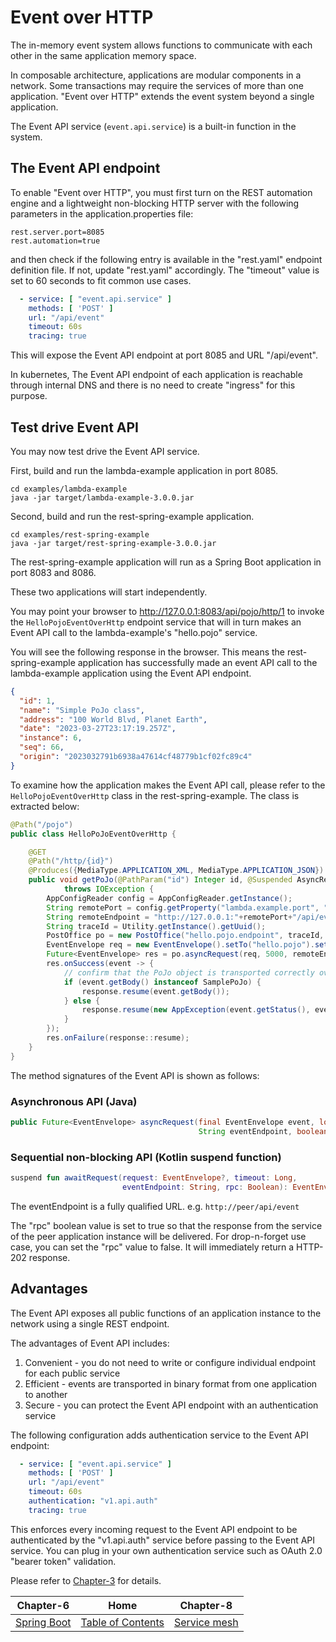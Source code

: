 # Event over HTTP

The in-memory event system allows functions to communicate with each other in the same application memory space.

In composable architecture, applications are modular components in a network. Some transactions may require
the services of more than one application. "Event over HTTP" extends the event system beyond a single application.

The Event API service (`event.api.service`) is a built-in function in the system.

## The Event API endpoint

To enable "Event over HTTP", you must first turn on the REST automation engine and a lightweight non-blocking 
HTTP server with the following parameters in the application.properties file:

```properties
rest.server.port=8085
rest.automation=true
```

and then check if the following entry is available in the "rest.yaml" endpoint definition file. 
If not, update "rest.yaml" accordingly. The "timeout" value is set to 60 seconds to fit common use cases.

```yaml
  - service: [ "event.api.service" ]
    methods: [ 'POST' ]
    url: "/api/event"
    timeout: 60s
    tracing: true
```

This will expose the Event API endpoint at port 8085 and URL "/api/event". 

In kubernetes, The Event API endpoint of each application is reachable through internal DNS and there is no need
to create "ingress" for this purpose.

## Test drive Event API

You may now test drive the Event API service.

First, build and run the lambda-example application in port 8085.

```shell
cd examples/lambda-example
java -jar target/lambda-example-3.0.0.jar
```

Second, build and run the rest-spring-example application.

```shell
cd examples/rest-spring-example
java -jar target/rest-spring-example-3.0.0.jar
```

The rest-spring-example application will run as a Spring Boot application in port 8083 and 8086.

These two applications will start independently.

You may point your browser to http://127.0.0.1:8083/api/pojo/http/1 to invoke the `HelloPojoEventOverHttp` 
endpoint service that will in turn makes an Event API call to the lambda-example's "hello.pojo" service.

You will see the following response in the browser. This means the rest-spring-example application has successfully
made an event API call to the lambda-example application using the Event API endpoint.

```json
{
  "id": 1,
  "name": "Simple PoJo class",
  "address": "100 World Blvd, Planet Earth",
  "date": "2023-03-27T23:17:19.257Z",
  "instance": 6,
  "seq": 66,
  "origin": "2023032791b6938a47614cf48779b1cf02fc89c4"
}
```

To examine how the application makes the Event API call, please refer to the `HelloPojoEventOverHttp` class
in the rest-spring-example. The class is extracted below:

```java
@Path("/pojo")
public class HelloPoJoEventOverHttp {

    @GET
    @Path("/http/{id}")
    @Produces({MediaType.APPLICATION_XML, MediaType.APPLICATION_JSON})
    public void getPoJo(@PathParam("id") Integer id, @Suspended AsyncResponse response) 
            throws IOException {
        AppConfigReader config = AppConfigReader.getInstance();
        String remotePort = config.getProperty("lambda.example.port", "8085");
        String remoteEndpoint = "http://127.0.0.1:"+remotePort+"/api/event";
        String traceId = Utility.getInstance().getUuid();
        PostOffice po = new PostOffice("hello.pojo.endpoint", traceId, "GET /api/pojo/http");
        EventEnvelope req = new EventEnvelope().setTo("hello.pojo").setHeader("id", id);
        Future<EventEnvelope> res = po.asyncRequest(req, 5000, remoteEndpoint, true);
        res.onSuccess(event -> {
            // confirm that the PoJo object is transported correctly over the event stream system
            if (event.getBody() instanceof SamplePoJo) {
                response.resume(event.getBody());
            } else {
                response.resume(new AppException(event.getStatus(), event.getError()));
            }
        });
        res.onFailure(response::resume);
    }
}
```

The method signatures of the Event API is shown as follows:

### Asynchronous API (Java)

```java
public Future<EventEnvelope> asyncRequest(final EventEnvelope event, long timeout,
                                          String eventEndpoint, boolean rpc) throws IOException;
```

### Sequential non-blocking API (Kotlin suspend function)

```kotlin
suspend fun awaitRequest(request: EventEnvelope?, timeout: Long, 
                         eventEndpoint: String, rpc: Boolean): EventEnvelope
```

The eventEndpoint is a fully qualified URL. e.g. `http://peer/api/event`

The "rpc" boolean value is set to true so that the response from the service of the peer application instance 
will be delivered. For drop-n-forget use case, you can set the "rpc" value to false. It will immediately return
a HTTP-202 response.

## Advantages

The Event API exposes all public functions of an application instance to the network using a single REST endpoint.

The advantages of Event API includes:

1. Convenient - you do not need to write or configure individual endpoint for each public service
2. Efficient - events are transported in binary format from one application to another
3. Secure - you can protect the Event API endpoint with an authentication service

The following configuration adds authentication service to the Event API endpoint:
```yaml
  - service: [ "event.api.service" ]
    methods: [ 'POST' ]
    url: "/api/event"
    timeout: 60s
    authentication: "v1.api.auth"
    tracing: true
```

This enforces every incoming request to the Event API endpoint to be authenticated by the "v1.api.auth" service
before passing to the Event API service. You can plug in your own authentication service such as OAuth 2.0 
"bearer token" validation.

Please refer to [Chapter-3](CHAPTER-3.md) for details.
<br/>

|          Chapter-6          |                   Home                    |          Chapter-8           |
|:---------------------------:|:-----------------------------------------:|:----------------------------:|
| [Spring Boot](CHAPTER-6.md) | [Table of Contents](TABLE-OF-CONTENTS.md) | [Service mesh](CHAPTER-8.md) |
